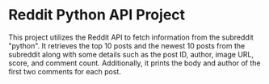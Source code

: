 # Reddit Python API Project

This project utilizes the Reddit API to fetch information from the subreddit "python". It retrieves the top 10 posts and the newest 10 posts from the subreddit along with some details such as the post ID, author, image URL, score, and comment count. Additionally, it prints the body and author of the first two comments for each post.
